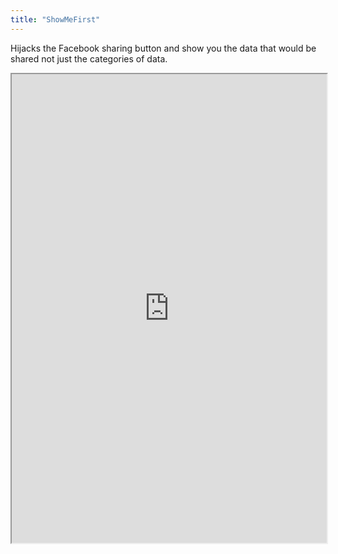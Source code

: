 ```yaml
---
title: "ShowMeFirst"
---
```


Hijacks the Facebook sharing button and show you the data that would be shared not just the categories of data.

<iframe height="750" width="100%" src="https://ewelton.github.io/ktest/wiki.html#ShowMeFirst"></iframe>
